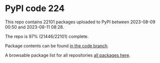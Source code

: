 # PyPI code 224

This repo contains 22101 packages uploaded to PyPI between 
2023-08-09 00:50 and 2023-08-11 08:28.

The repo is 97% (21446/22101) complete.

Package contents can be found [in the code branch](https://github.com/pypi-data/pypi-mirror-224/tree/code/packages).

A browsable package list for all repositories [all packages here](https://pypi-data.github.io/website/repositories/pypi-mirror-224).



